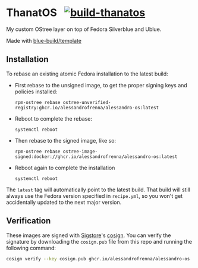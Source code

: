 # ThanatOS &nbsp; [![build-thanatos](https://github.com/alessandrofrenna/AlessandrOS/actions/workflows/build.yml/badge.svg)](https://github.com/alessandrofrenna/AlessandrOS/actions/workflows/build.yml)

My custom OStree layer on top of Fedora Silverblue and Ublue.

Made with [blue-build/template](https://github.com/blue-build/template)

## Installation

To rebase an existing atomic Fedora installation to the latest build:

- First rebase to the unsigned image, to get the proper signing keys and policies installed:
  ```
  rpm-ostree rebase ostree-unverified-registry:ghcr.io/alessandrofrenna/alessandro-os:latest
  ```
- Reboot to complete the rebase:
  ```
  systemctl reboot
  ```
- Then rebase to the signed image, like so:
  ```
  rpm-ostree rebase ostree-image-signed:docker://ghcr.io/alessandrofrenna/alessandro-os:latest
  ```
- Reboot again to complete the installation
  ```
  systemctl reboot
  ```

The `latest` tag will automatically point to the latest build. That build will still always use the Fedora version specified in `recipe.yml`, so you won't get accidentally updated to the next major version.

## Verification

These images are signed with [Sigstore](https://www.sigstore.dev/)'s [cosign](https://github.com/sigstore/cosign). You can verify the signature by downloading the `cosign.pub` file from this repo and running the following command:

```bash
cosign verify --key cosign.pub ghcr.io/alessandrofrenna/alessandro-os
```

